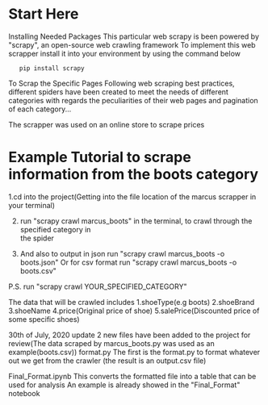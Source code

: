 # Start Here

Installing Needed Packages
This particular web scrapy is been powered by "scrapy", an open-source web crawling framework
To implement this web scrapper install it into your environment by using the command below

       pip install scrapy

To Scrap the Specific Pages
Following web scraping best practices, different spiders have been created to meet the needs of different categories with regards the peculiarities of their web pages and pagination of each category...

The scrapper was used on an online store to scrape prices

# Example Tutorial to scrape information from the boots category
1.cd into the project(Getting into the file location of the marcus scrapper in your terminal)

2. run "scrapy crawl marcus_boots" in the terminal, to crawl through the specified category in  
   the spider

3. And also to output in json
   run "scrapy crawl marcus_boots -o boots.json"
   Or for csv format
   run "scrapy crawl marcus_boots -o boots.csv"

P.S.
run "scrapy crawl YOUR_SPECIFIED_CATEGORY"

The data that will be crawled includes
1.shoeType(e.g boots)
2.shoeBrand
3.shoeName
4.price(Original price of shoe)
5.salePrice(Discounted price of some specific shoes)

30th of July, 2020 update
2 new files have been added to the project for review(The data scraped by marcus_boots.py was used as an example(boots.csv))
format.py
The first is the format.py to format whatever out we get from the crawler
(the result is an output.csv file)

Final_Format.ipynb
This converts the formatted file into a table that can be used for analysis
An example is already showed in the "Final_Format" notebook
